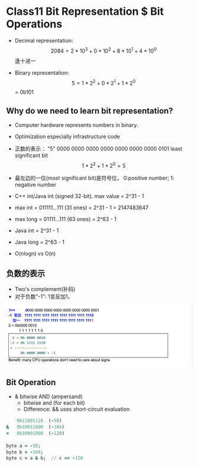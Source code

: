 # Class11 Bit Representation $ Bit Operations

- Decimal representation:
  $$2084 = 2*10^3 + 0*10^2 + 8*10^1 + 4*10^0$$
  逢十进一

- Binary representation:
  $$5 = 1*2^2 + 0*2^1 + 1*2^0$$
  = 0b101


## Why do we need to learn bit representation?

- Computer hardware represents numbers in binary.
- Optimization especially infrastructure code

- 正数的表示：
  "5"   0000 0000 0000 0000 0000 0000 0000 0101     least significant bit
                                    $$ 1*2^2 + 1*2^0 = 5 $$

- 最左边的一位(most significant bit)是符号位， 0:positive number; 1: negative number
- C++ int/Java int (signed 32-bit). max value = 2^31 - 1
- max int = 011111...111 (31 ones) = 2^31 - 1 = 2147483647
- max long = 01111...111 (63 ones) = 2^63 - 1 

- Java int = 2^31 - 1
- Java long = 2^63 - 1


- O(nlogn) vs O(n)


## 负数的表示

- Two's complement(补码)
- 对于负数"-1":  1变反加1，

![](img/2020-05-29-16-41-09.png)


## Bit Operation

- & bitwise AND (ampersand) 
  - bitwise and (for each bit)
  - Difference: && uses short-circuit evaluation


```ruby
    0b11001110  (-50)
&   0b10011000  (-104)
=   0b10001000  (-120)

byte a = -50;
byte b = -104;
byte c = a & b;  // c == -120
```